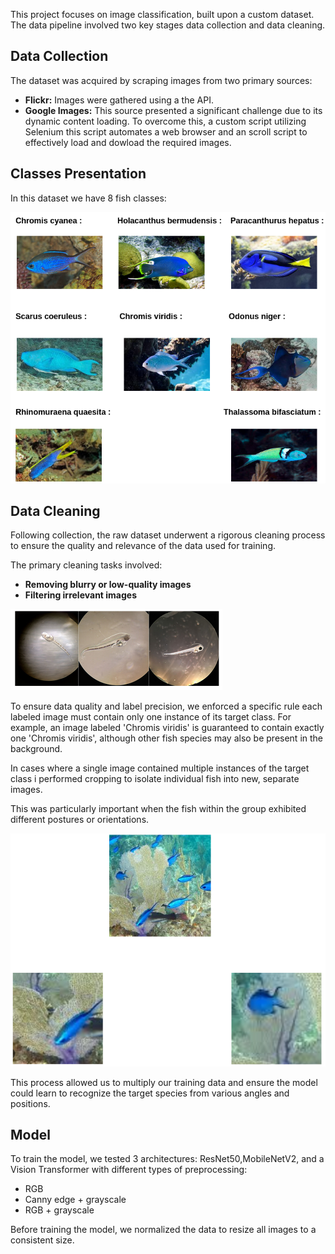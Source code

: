 This project focuses on image classification, built upon a custom dataset. The data pipeline involved two key stages data collection and data cleaning.

## Data Collection

The dataset was acquired by scraping images from two primary sources:

* **Flickr:** Images were gathered using a the API.
* **Google Images:** This source presented a significant challenge due to its dynamic content loading.
To overcome this, a custom script utilizing Selenium this script automates a web browser and an scroll script to effectively load and dowload the required images.

## Classes Presentation

In this dataset we have 8 fish classes:

![All fish](images/fish.png)

## Data Cleaning

Following collection, the raw dataset underwent a rigorous cleaning process to ensure the quality and relevance of the data used for training.

The primary cleaning tasks involved:

* **Removing blurry or low-quality images**
* **Filtering irrelevant images**
  
![Cleaning exampe](images/trash.png)


To ensure data quality and label precision, we enforced a specific rule each labeled image must contain only one instance of its target class.
For example, an image labeled 'Chromis viridis' is guaranteed to contain exactly one 'Chromis viridis', although other fish species may also be present in the background.

In cases where a single image contained multiple instances of the target class i performed cropping to isolate individual fish into new, separate images.

This was particularly important when the fish within the group exhibited different postures or orientations. 

![Cleaning exampe](images/clean.png)

This process allowed us to multiply our training data and ensure the model could learn to recognize the target species from various angles and positions.

## Model

To train the model, we tested 3 architectures: ResNet50,MobileNetV2, and a Vision Transformer with different types of preprocessing:

* RGB
* Canny edge + grayscale
* RGB + grayscale

Before training the model, we normalized the data to resize all images to a consistent size.

